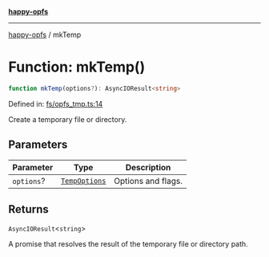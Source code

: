 [**happy-opfs**](../README.md)

***

[happy-opfs](../README.md) / mkTemp

# Function: mkTemp()

```ts
function mkTemp(options?): AsyncIOResult<string>
```

Defined in: [fs/opfs\_tmp.ts:14](https://github.com/JiangJie/happy-opfs/blob/7d6f4902eef2f34868c7991f5501261a1d1ff67a/src/fs/opfs_tmp.ts#L14)

Create a temporary file or directory.

## Parameters

| Parameter | Type | Description |
| ------ | ------ | ------ |
| `options`? | [`TempOptions`](../interfaces/TempOptions.md) | Options and flags. |

## Returns

`AsyncIOResult`\<`string`\>

A promise that resolves the result of the temporary file or directory path.
